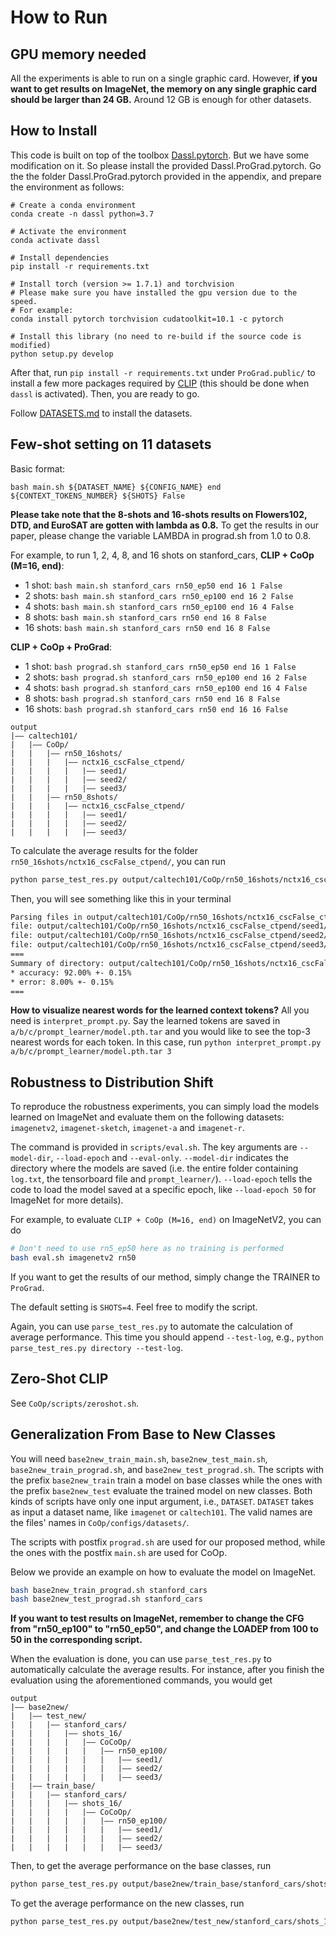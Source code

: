 # How to Run

## GPU memory needed

All the experiments is able to run on a single graphic card. However, **if you want to get results on ImageNet, the memory on any single graphic card should be larger than 24 GB.** Around 12 GB is enough for other datasets. 


## How to Install
This code is built on top of the toolbox [Dassl.pytorch](https://github.com/KaiyangZhou/Dassl.pytorch). But we have some modification on it. So please install the provided Dassl.ProGrad.pytorch. Go the the folder Dassl.ProGrad.pytorch provided in the appendix, and prepare the environment as follows:

```
# Create a conda environment
conda create -n dassl python=3.7

# Activate the environment
conda activate dassl

# Install dependencies
pip install -r requirements.txt

# Install torch (version >= 1.7.1) and torchvision
# Please make sure you have installed the gpu version due to the speed.
# For example:
conda install pytorch torchvision cudatoolkit=10.1 -c pytorch

# Install this library (no need to re-build if the source code is modified)
python setup.py develop
```

After that, run `pip install -r requirements.txt` under `ProGrad.public/` to install a few more packages required by [CLIP](https://github.com/openai/CLIP) (this should be done when `dassl` is activated). Then, you are ready to go.

Follow [DATASETS.md](DATASETS.md) to install the datasets.

## Few-shot setting on 11 datasets

Basic format:
```
bash main.sh ${DATASET_NAME} ${CONFIG_NAME} end ${CONTEXT_TOKENS_NUMBER} ${SHOTS} False
```

**Please take note that the 8-shots and 16-shots results on Flowers102, DTD, and EuroSAT are gotten with lambda as 0.8.** To get the results in our paper, please change the variable LAMBDA in prograd.sh from 1.0 to 0.8.

For example, to run 1, 2, 4, 8, and 16 shots on stanford_cars, 
**CLIP + CoOp (M=16, end)**:

- 1 shot: `bash main.sh stanford_cars rn50_ep50 end 16 1 False`
- 2 shots: `bash main.sh stanford_cars rn50_ep100 end 16 2 False`
- 4 shots: `bash main.sh stanford_cars rn50_ep100 end 16 4 False`
- 8 shots: `bash main.sh stanford_cars rn50 end 16 8 False`
- 16 shots: `bash main.sh stanford_cars rn50 end 16 8 False`

**CLIP + CoOp + ProGrad**:

- 1 shot: `bash prograd.sh stanford_cars rn50_ep50 end 16 1 False`
- 2 shots: `bash prograd.sh stanford_cars rn50_ep100 end 16 2 False`
- 4 shots: `bash prograd.sh stanford_cars rn50_ep100 end 16 4 False`
- 8 shots: `bash prograd.sh stanford_cars rn50 end 16 8 False`
- 16 shots: `bash prograd.sh stanford_cars rn50 end 16 16 False`


```
output
|–– caltech101/
|   |–– CoOp/
|   |   |–– rn50_16shots/
|   |   |   |–– nctx16_cscFalse_ctpend/
|   |   |   |   |–– seed1/
|   |   |   |   |–– seed2/
|   |   |   |   |–– seed3/
|   |   |–– rn50_8shots/
|   |   |   |–– nctx16_cscFalse_ctpend/
|   |   |   |   |–– seed1/
|   |   |   |   |–– seed2/
|   |   |   |   |–– seed3/
```

To calculate the average results for the folder `rn50_16shots/nctx16_cscFalse_ctpend/`, you can run

```bash
python parse_test_res.py output/caltech101/CoOp/rn50_16shots/nctx16_cscFalse_ctpend
```

Then, you will see something like this in your terminal

```bash
Parsing files in output/caltech101/CoOp/rn50_16shots/nctx16_cscFalse_ctpend
file: output/caltech101/CoOp/rn50_16shots/nctx16_cscFalse_ctpend/seed1/log.txt. accuracy: 91.81%. error: 8.19%.
file: output/caltech101/CoOp/rn50_16shots/nctx16_cscFalse_ctpend/seed2/log.txt. accuracy: 92.01%. error: 7.99%.
file: output/caltech101/CoOp/rn50_16shots/nctx16_cscFalse_ctpend/seed3/log.txt. accuracy: 92.17%. error: 7.83%.
===
Summary of directory: output/caltech101/CoOp/rn50_16shots/nctx16_cscFalse_ctpend
* accuracy: 92.00% +- 0.15%
* error: 8.00% +- 0.15%
===
```

**How to visualize nearest words for the learned context tokens?** All you need is `interpret_prompt.py`. Say the learned tokens are saved in `a/b/c/prompt_learner/model.pth.tar` and you would like to see the top-3 nearest words for each token. In this case, run `python interpret_prompt.py a/b/c/prompt_learner/model.pth.tar 3`

## Robustness to Distribution Shift
To reproduce the robustness experiments, you can simply load the models learned on ImageNet and evaluate them on the following datasets: `imagenetv2`, `imagenet-sketch`, `imagenet-a` and `imagenet-r`.

The command is provided in `scripts/eval.sh`. The key arguments are `--model-dir`, `--load-epoch` and `--eval-only`. `--model-dir` indicates the directory where the models are saved (i.e. the entire folder containing `log.txt`, the tensorboard file and `prompt_learner/`). `--load-epoch` tells the code to load the model saved at a specific epoch, like `--load-epoch 50` for ImageNet for more details).

For example, to evaluate `CLIP + CoOp (M=16, end)` on ImageNetV2, you can do

```bash
# Don't need to use rn5_ep50 here as no training is performed
bash eval.sh imagenetv2 rn50
```

If you want to get the results of our method, simply change the TRAINER to `ProGrad`.

The default setting is `SHOTS=4`. Feel free to modify the script.

Again, you can use `parse_test_res.py` to automate the calculation of average performance. This time you should append `--test-log`, e.g., `python parse_test_res.py directory --test-log`.

## Zero-Shot CLIP
See `CoOp/scripts/zeroshot.sh`.

## Generalization From Base to New Classes

You will need `base2new_train_main.sh`, `base2new_test_main.sh`, `base2new_train_prograd.sh`, and `base2new_test_prograd.sh`. The scripts with the prefix `base2new_train` train a model on base classes while the ones with the prefix `base2new_test` evaluate the trained model on new classes. Both kinds of scripts have only one input argument, i.e., `DATASET`. `DATASET` takes as input a dataset name, like `imagenet` or `caltech101`. The valid names are the files' names in `CoOp/configs/datasets/`.

The scripts with postfix `prograd.sh` are used for our proposed method, while the ones with the postfix `main.sh` are used for CoOp.

Below we provide an example on how to evaluate the model on ImageNet.

```bash
bash base2new_train_prograd.sh stanford_cars
bash base2new_test_prograd.sh stanford_cars
```
**If you want to test results on ImageNet, remember to change the CFG from "rn50_ep100" to "rn50_ep50", and change the LOADEP from 100 to 50 in the corresponding script.**

When the evaluation is done, you can use `parse_test_res.py` to automatically calculate the average results. For instance, after you finish the evaluation using the aforementioned commands, you would get

```
output
|–– base2new/
|   |–– test_new/
|   |   |–– stanford_cars/
|   |   |   |–– shots_16/
|   |   |   |   |–– CoCoOp/
|   |   |   |   |   |–– rn50_ep100/
|   |   |   |   |   |   |–– seed1/
|   |   |   |   |   |   |–– seed2/
|   |   |   |   |   |   |–– seed3/
|   |–– train_base/
|   |   |–– stanford_cars/
|   |   |   |–– shots_16/
|   |   |   |   |–– CoCoOp/
|   |   |   |   |   |–– rn50_ep100/
|   |   |   |   |   |   |–– seed1/
|   |   |   |   |   |   |–– seed2/
|   |   |   |   |   |   |–– seed3/
```

Then, to get the average performance on the base classes, run

```bash
python parse_test_res.py output/base2new/train_base/stanford_cars/shots_16/CoCoOp/rn50_ep100
```

To get the average performance on the new classes, run

```bash
python parse_test_res.py output/base2new/test_new/stanford_cars/shots_16/CoCoOp/rn50_ep100 --test-log
```

